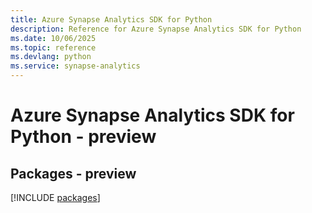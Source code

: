 ```yaml
---
title: Azure Synapse Analytics SDK for Python
description: Reference for Azure Synapse Analytics SDK for Python
ms.date: 10/06/2025
ms.topic: reference
ms.devlang: python
ms.service: synapse-analytics
---
```

# Azure Synapse Analytics SDK for Python - preview
## Packages - preview
[!INCLUDE [packages](synapse-analytics-index.md)]